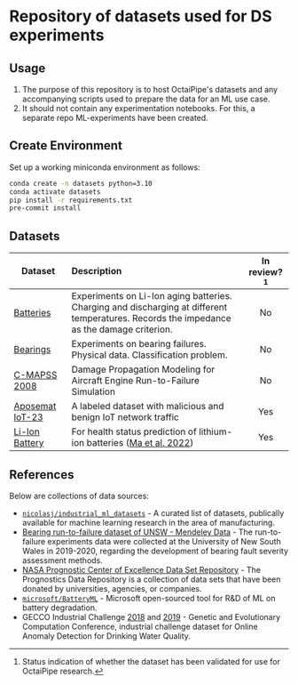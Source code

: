 # Repository of datasets used for DS experiments

## Usage
1. The purpose of this repository is to host OctaiPipe's datasets and any accompanying scripts used to prepare the data for an ML use case.
2. It should not contain any experimentation notebooks. For this, a separate repo ML-experiments have been created.

## Create Environment
Set up a working miniconda environment as follows:
``` bash
conda create -n datasets python=3.10
conda activate datasets
pip install -r requirements.txt
pre-commit install
```

## Datasets
| Dataset       | Description             | In review?[^*] |
| ------------- |:------------------------|:--------------:|
| [Batteries](https://phm-datasets.s3.amazonaws.com/NASA/5.+Battery+Data+Set.zip)    | Experiments on Li-Ion aging batteries. Charging and discharging at different temperatures. Records the impedance as the damage criterion. | No             |
| [Bearings](https://phm-datasets.s3.amazonaws.com/NASA/4.+Bearings.zip) | Experiments on bearing failures. Physical data. Classification problem. | No |
| [C-MAPSS 2008](https://phm-datasets.s3.amazonaws.com/NASA/6.+Turbofan+Engine+Degradation+Simulation+Data+Set.zip)       | Damage Propagation Modeling for Aircraft Engine Run-to-Failure Simulation          | No              |
| [Aposemat IoT-23](https://www.stratosphereips.org/datasets-iot23) | A labeled dataset with malicious and benign IoT network traffic  | Yes |
| [Li-Ion Battery](https://data.mendeley.com/datasets/nsc7hnsg4s/2) | For health status prediction of lithium-ion batteries ([Ma et al. 2022](https://pubs.rsc.org/en/content/articlehtml/2022/ee/d2ee01676a))  | Yes |

[^*]: Status indication of whether the dataset has been validated for use for OctaiPipe research.

## References
Below are collections of data sources:
* [`nicolasj/industrial_ml_datasets`](https://github.com/nicolasj92/industrial-ml-datasets) - A curated list of datasets, publically available for machine learning research in the area of manufacturing.
* [Bearing run-to-failure dataset of UNSW - Mendeley Data](https://data.mendeley.com/datasets/h4df4mgrfb/3) - The run-to-failure experiments data were collected at the University of New South Wales in 2019-2020, regarding the development of bearing fault severity assessment methods.
* [NASA Prognostic Center of Excellence Data Set Repository](https://www.nasa.gov/content/prognostics-center-of-excellence-data-set-repository) - The Prognostics Data Repository is a collection of data sets that have been donated by universities, agencies, or companies.
* [`microsoft/BatteryML`](https://github.com/microsoft/BatteryML/blob/main/dataprepare.md) - Microsoft open-sourced tool for R&D of ML on battery degradation.
* GECCO Industrial Challenge [2018](https://www.spotseven.de/gecco/gecco-challenge/gecco-challenge-2018/) and [2019](https://www.th-koeln.de/informatik-und-ingenieurwissenschaften/gecco-challenge-2019_63244.php) - Genetic and Evolutionary Computation Conference, industrial challenge dataset for Online Anomaly Detection for Drinking Water Quality.
